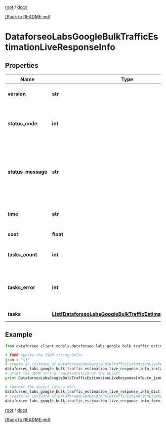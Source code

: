 [root](./../ "root") / [docs](./ "docs")

[[Back to README.md]](./../README.md "[Back to README.md]")

# DataforseoLabsGoogleBulkTrafficEstimationLiveResponseInfo

## Properties

Name | Type | Description | Notes
------------ | ------------- | ------------- | -------------
**version** | **str** | the current version of the API | [optional]
**status_code** | **int** | general status code you can find the full list of the response codes here | [optional]
**status_message** | **str** | general informational message you can find the full list of general informational messages here | [optional]
**time** | **str** | total execution time, seconds | [optional]
**cost** | **float** | total tasks cost, USD | [optional]
**tasks_count** | **int** | the number of tasks in the tasks array | [optional]
**tasks_error** | **int** | the number of tasks in the tasks array returned with an error | [optional]
**tasks** | [**List[DataforseoLabsGoogleBulkTrafficEstimationLiveTaskInfo]**](DataforseoLabsGoogleBulkTrafficEstimationLiveTaskInfo.md) | array of tasks | [optional]

## Example

```python
from dataforseo_client.models.dataforseo_labs_google_bulk_traffic_estimation_live_response_info import DataforseoLabsGoogleBulkTrafficEstimationLiveResponseInfo

# TODO update the JSON string below
json = "{}"
# create an instance of DataforseoLabsGoogleBulkTrafficEstimationLiveResponseInfo from a JSON string
dataforseo_labs_google_bulk_traffic_estimation_live_response_info_instance = DataforseoLabsGoogleBulkTrafficEstimationLiveResponseInfo.from_json(json)
# print the JSON string representation of the object
print DataforseoLabsGoogleBulkTrafficEstimationLiveResponseInfo.to_json()

# convert the object into a dict
dataforseo_labs_google_bulk_traffic_estimation_live_response_info_dict = dataforseo_labs_google_bulk_traffic_estimation_live_response_info_instance.to_dict()
# create an instance of DataforseoLabsGoogleBulkTrafficEstimationLiveResponseInfo from a dict
dataforseo_labs_google_bulk_traffic_estimation_live_response_info_form_dict = dataforseo_labs_google_bulk_traffic_estimation_live_response_info.from_dict(dataforseo_labs_google_bulk_traffic_estimation_live_response_info_dict)
```

  

[root](./../ "root") / [docs](./ "docs")

[[Back to README.md]](./../README.md "[Back to README.md]")
